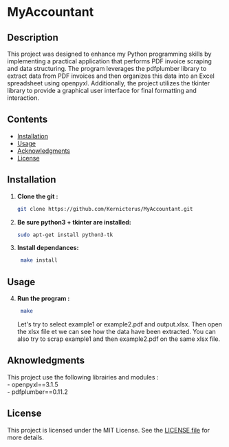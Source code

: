 # MyAccountant

## Description

This project was designed to enhance my Python programming skills by implementing a practical application that performs PDF invoice scraping and data structuring. The program leverages the pdfplumber library to extract data from PDF invoices and then organizes this data into an Excel spreadsheet using openpyxl. Additionally, the project utilizes the tkinter library to provide a graphical user interface for final formatting and interaction. 

## Contents

- [Installation](#installation)
- [Usage](#usage)
- [Acknowledgments](#acknowledgments)
- [License](#license)


## Installation

1. **Clone the git :**
   ```bash
   git clone https://github.com/Kernicterus/MyAccountant.git
   ```

2. **Be sure python3 + tkinter are installed:**
   ```bash
   sudo apt-get install python3-tk
   ```

3. **Install dependances:**
   ```bash
    make install
   ```

## Usage

4. **Run the program :**
   ```bash
    make
   ```
   Let's try to select example1 or example2.pdf and output.xlsx. Then open the xlsx file et we can see how the data have been extracted.
   You can also try to scrap example1 and then example2.pdf on the same xlsx file. 

## Aknowledgments
 This project use the following librairies and modules :  
    - openpyxl==3.1.5  
    - pdfplumber==0.11.2

## License
This project is licensed under the MIT License. See the [LICENSE file](LICENSE.md) for more details.